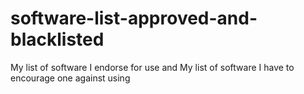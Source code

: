 # software-list-approved-and-blacklisted
My list of software I endorse for use and My list of software I have to encourage one against using
